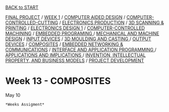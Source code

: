 [BACK to START](../)

[FINAL PROJECT](../final) / [WEEK 1](../week1) / [COMPUTER AIDED DESIGN](../week2) / [COMPUTER-CONTROLLED-CUTTING](../week3) / [ELECTRONICS PRODUCTION](../week4) / [3D SCANNING & PRINTING](../week5) / [ELECTRONICS DESIGN 1](../week6)  / [COMPUTER-CONTROLLED MACHINING](../week7) / [EMBEDDED PROGRAMING ](../week8) / [MECHANICAL AND MACHINE DESIGN](../week9) / [INPUT DEVICES](../week10) / [3D MOULDING AND CASTING ](../week11) / [OUTPUT DEVICES](../week12) /  [COMPOSITES](../week13) / [EMBEDDED NETWORKING & COMMUNICATIONS](../week14) / [INTERFACE AND APPLICATION PROGRAMMING ](../week15) / [APPLICATIONS AND IMPLICATIONS ](../week16) / [INVENTION, INTELLECTUAL PROPERTY, AND BUSINESS MODELS](../week17) / [PROJECT DEVELOPMENT ](../week18)  


# Week 13 - COMPOSITES

May 10

~~~
*Weeks Assigment*



~~~




